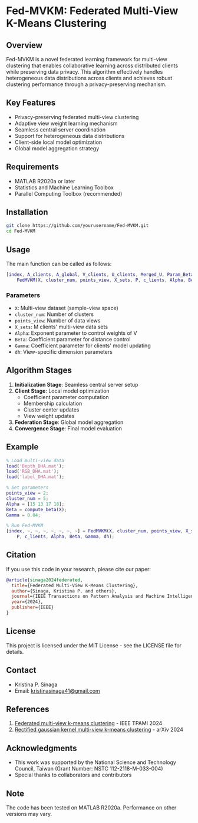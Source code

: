# Fed-MVKM: Federated Multi-View K-Means Clustering

## Overview
Fed-MVKM is a novel federated learning framework for multi-view clustering that enables collaborative learning across distributed clients while preserving data privacy. This algorithm effectively handles heterogeneous data distributions across clients and achieves robust clustering performance through a privacy-preserving mechanism.

## Key Features
- Privacy-preserving federated multi-view clustering
- Adaptive view weight learning mechanism
- Seamless central server coordination
- Support for heterogeneous data distributions
- Client-side local model optimization
- Global model aggregation strategy

## Requirements
- MATLAB R2020a or later
- Statistics and Machine Learning Toolbox
- Parallel Computing Toolbox (recommended)

## Installation
```bash
git clone https://github.com/yourusername/Fed-MVKM.git
cd Fed-MVKM
```

## Usage
The main function can be called as follows:
```matlab
[index, A_clients, A_global, V_clients, U_clients, Merged_U, Param_Beta, exper2] = ...
    FedMVKM(X, cluster_num, points_view, X_sets, P, c_lients, Alpha, Beta, Gamma, dh)
```

### Parameters
- `X`: Multi-view dataset (sample-view space)
- `cluster_num`: Number of clusters
- `points_view`: Number of data views
- `X_sets`: M clients' multi-view data sets
- `Alpha`: Exponent parameter to control weights of V
- `Beta`: Coefficient parameter for distance control
- `Gamma`: Coefficient parameter for clients' model updating
- `dh`: View-specific dimension parameters

## Algorithm Stages
1. **Initialization Stage**: Seamless central server setup
2. **Client Stage**: Local model optimization
   - Coefficient parameter computation
   - Membership calculation
   - Cluster center updates
   - View weight updates
3. **Federation Stage**: Global model aggregation
4. **Convergence Stage**: Final model evaluation

## Example
```matlab
% Load multi-view data
load('Depth_DHA.mat');
load('RGB_DHA.mat');
load('label_DHA.mat');

% Set parameters
points_view = 2;
cluster_num = 5;
Alpha = [15 13 17 18];
Beta = compute_beta(X);
Gamma = 0.04;

% Run Fed-MVKM
[index, ~, ~, ~, ~, ~, ~, ~] = FedMVKM(X, cluster_num, points_view, X_sets, ...
    P, c_lients, Alpha, Beta, Gamma, dh);
```

## Citation
If you use this code in your research, please cite our paper:
```bibtex
@article{sinaga2024federated,
  title={Federated Multi-View K-Means Clustering},
  author={Sinaga, Kristina P. and others},
  journal={IEEE Transactions on Pattern Analysis and Machine Intelligence},
  year={2024},
  publisher={IEEE}
}
```

## License
This project is licensed under the MIT License - see the LICENSE file for details.

## Contact
- Kristina P. Sinaga
- Email: kristinasinaga41@gmail.com

## References
1. [Federated multi-view k-means clustering](https://ieeexplore.ieee.org/abstract/document/10810504) - IEEE TPAMI 2024
2. [Rectified gaussian kernel multi-view k-means clustering](https://arxiv.org/abs/2405.05619) - arXiv 2024

## Acknowledgments
- This work was supported by the National Science and Technology Council, Taiwan (Grant Number: NSTC 112-2118-M-033-004)
- Special thanks to collaborators and contributors

## Note
The code has been tested on MATLAB R2020a. Performance on other versions may vary.

